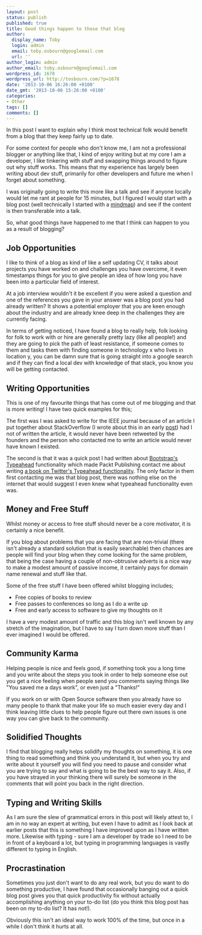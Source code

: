 ```yaml
---
layout: post
status: publish
published: true
title: Good things happen to those that blog
author:
  display_name: Toby
  login: admin
  email: toby.osbourn@googlemail.com
  url: ''
author_login: admin
author_email: toby.osbourn@googlemail.com
wordpress_id: 1678
wordpress_url: http://tosbourn.com/?p=1678
date: '2013-10-06 16:26:00 +0100'
date_gmt: '2013-10-06 15:26:00 +0100'
categories:
- Other
tags: []
comments: []
---
```

<p>In this post I want to explain why I think most technical folk would benefit from a blog that they keep fairly up to date.</p>
<p>For some context for people who don't know me, I am not a professional blogger or anything like that, I kind of enjoy writing but at my core I am a developer, I like tinkering with stuff and swapping things around to figure out why stuff works. This means that my experience has largely been writing about dev stuff, primarily for other developers and future me when I forget about something.</p>
<p>I was originally going to write this more like a talk and see if anyone locally would let me rant at people for 15 minutes, but I figured I would start with a blog post (well technically I started with a <a href="https://my.examtime.com//p/254312-Good-things-happen-to-those-that-blog-mind_maps">mindmap</a>) and see if the content is then transferable into a talk.</p>
<p>So, what good things have happened to me that I think can happen to you as a result of blogging?</p>
<h2>Job Opportunities</h2>
<p>I like to think of a blog as kind of like a self updating CV, it talks about projects you have worked on and challenges you have overcome, it even timestamps things for you to give people an idea of how long you have been into a particular field of interest.</p>
<p>At a job interview wouldn't it be excellent if you were asked a question and one of the references you gave in your answer was a blog post you had already written? It shows a potential employer that you are keen enough about the industry and are already knee deep in the challenges they are currently facing.</p>
<p>In terms of getting noticed, I have found a blog to really help, folk looking for folk to work with or hire are generally pretty lazy (like all people!) and they are going to pick the path of least resistance, if someone comes to them and tasks them with finding someone in technology x who lives in location y, you can be damn sure that is going straight into a google search and if they can find a local dev with knowledge of that stack, you know you will be getting contacted.</p>
<h2>Writing Opportunities</h2>
<p>This is one of my favourite things that has come out of me blogging and that is more writing! I have two quick examples for this;</p>
<p>The first was I was asked to write for the IEEE journal because of an article I put together about StackOverflow (I wrote about this in an early <a href="http://tosbourn.com/2011/02/other/got-an-article-printed-in-the-ieee-software-journal/">post</a>) had I not of written the article, it would never have been retweeted by the founders and the person who contacted me to write an article would never have known I existed.</p>
<p>The second is that it was a quick post I had written about <a href="http://tosbourn.com/2013/04/development/using-bootstraps-typeahead-from-inside-a-modal-window/">Bootstrap's Typeahead</a> functionality which made Packt Publishing contact me about writing <a href="http://tosbourn.com/2013/08/javascript/typeahead-js-the-book/">a book on Twitter's Typeahead functionality</a>. The only factor in them first contacting me was that blog post, there was nothing else on the internet that would suggest I even knew what typeahead functionality even was.</p>
<h2>Money and Free Stuff</h2>
<p>Whilst money or access to free stuff should never be a core motivator, it is certainly a nice benefit.</p>
<p>If you blog about problems that you are facing that are non-trivial (there isn't already a standard solution that is easily searchable) then chances are people will find your blog when they come looking for the same problem, that being the case having a couple of non-obtrusive adverts is a nice way to make a modest amount of passive income, it certainly pays for domain name renewal and stuff like that.</p>
<p>Some of the free stuff I have been offered whilst blogging includes;</p>
<ul>
<li>Free copies of books to review</li>
<li>Free passes to conferences so long as I do a write up</li>
<li>Free and early access to software to give my thoughts on it</li>
</ul>
<p>I have a very modest amount of traffic and this blog isn't well known by any stretch of the imagination, but I have to say I turn down more stuff than I ever imagined I would be offered.</p>
<h2>Community Karma</h2>
<p>Helping people is nice and feels good, if something took you a long time and you write about the steps you took in order to help someone else out you get a nice feeling when people send you comments saying things like "You saved me a days work", or even just a "Thanks!"</p>
<p>If you work on or with Open Source software then you already have so many people to thank that make your life so much easier every day and I think leaving little clues to help people figure out there own issues is one way you can give back to the community.</p>
<h2>Solidified Thoughts</h2>
<p>I find that blogging really helps solidify my thoughts on something, it is one thing to read something and think you understand it, but when you try and write about it yourself you will find you need to pause and consider what you are trying to say and what is going to be the best way to say it. Also, if you have strayed in your thinking there will surely be someone in the comments that will point you back in the right direction.</p>
<h2>Typing and Writing Skills</h2>
<p>As I am sure the slew of grammatical errors in this post will likely attest to, I am in no way an expert at writing, but even I have to admit as I look back at earlier posts that this is something I have improved upon as I have written more. Likewise with typing - sure I am a developer by trade so I need to be in front of a keyboard a lot, but typing in programming languages is vastly different to typing in English.</p>
<h2>Procrastination</h2>
<p>Sometimes you just don't want to do any real work, but you do want to do something productive, I have found that occasionally banging out a quick blog post gives you that quick productivity fix without actually accomplishing anything on your to-do list (do you think this blog post has been on my to-do list? It has not!).</p>
<p>Obviously this isn't an ideal way to work 100% of the time, but once in a while I don't think it hurts at all.</p>
<p>&nbsp;</p>
<p>&nbsp;</p>
